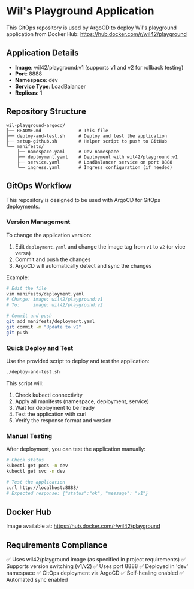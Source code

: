 # Wil's Playground Application

This GitOps repository is used by ArgoCD to deploy Wil's playground application from Docker Hub: https://hub.docker.com/r/wil42/playground

## Application Details

- **Image**: wil42/playground:v1 (supports v1 and v2 for rollback testing)
- **Port**: 8888
- **Namespace**: dev
- **Service Type**: LoadBalancer
- **Replicas**: 1

## Repository Structure

```
wil-playground-argocd/
├── README.md              # This file
├── deploy-and-test.sh     # Deploy and test the application
├── setup-github.sh        # Helper script to push to GitHub
└── manifests/
    ├── namespace.yaml     # Dev namespace
    ├── deployment.yaml    # Deployment with wil42/playground:v1
    ├── service.yaml       # LoadBalancer service on port 8888
    └── ingress.yaml       # Ingress configuration (if needed)
```

## GitOps Workflow

This repository is designed to be used with ArgoCD for GitOps deployments.

### Version Management

To change the application version:
1. Edit `deployment.yaml` and change the image tag from `v1` to `v2` (or vice versa)
2. Commit and push the changes
3. ArgoCD will automatically detect and sync the changes

Example:
```bash
# Edit the file
vim manifests/deployment.yaml
# Change: image: wil42/playground:v1
# To:     image: wil42/playground:v2

# Commit and push
git add manifests/deployment.yaml
git commit -m "Update to v2"
git push
```

### Quick Deploy and Test

Use the provided script to deploy and test the application:

```bash
./deploy-and-test.sh
```

This script will:
1. Check kubectl connectivity
2. Apply all manifests (namespace, deployment, service)
3. Wait for deployment to be ready
4. Test the application with curl
5. Verify the response format and version

### Manual Testing

After deployment, you can test the application manually:
```bash
# Check status
kubectl get pods -n dev
kubectl get svc -n dev

# Test the application
curl http://localhost:8888/
# Expected response: {"status":"ok", "message": "v1"}
```

## Docker Hub

Image available at: https://hub.docker.com/r/wil42/playground

## Requirements Compliance

✅ Uses wil42/playground image (as specified in project requirements)
✅ Supports version switching (v1/v2)
✅ Uses port 8888
✅ Deployed in 'dev' namespace
✅ GitOps deployment via ArgoCD
✅ Self-healing enabled
✅ Automated sync enabled

